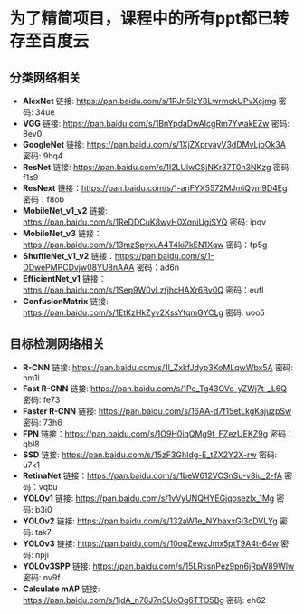 # 为了精简项目，课程中的所有ppt都已转存至百度云

## 分类网络相关
- **AlexNet** 链接: https://pan.baidu.com/s/1RJn5lzY8LwrmckUPvXcjmg  密码: 34ue
- **VGG** 链接: https://pan.baidu.com/s/1BnYpdaDwAIcgRm7YwakEZw  密码: 8ev0
- **GoogleNet** 链接: https://pan.baidu.com/s/1XjZXprvayV3dDMvLjoOk3A  密码: 9hq4
- **ResNet** 链接: https://pan.baidu.com/s/1I2LUlwCSjNKr37T0n3NKzg  密码: f1s9
- **ResNext** 链接：https://pan.baidu.com/s/1-anFYX5572MJmiQym9D4Eg 密码：f8ob 
- **MobileNet_v1_v2** 链接: https://pan.baidu.com/s/1ReDDCuK8wyH0XqniUgiSYQ  密码: ipqv
- **MobileNet_v3**  链接：https://pan.baidu.com/s/13mzSpyxuA4T4ki7kEN1Xqw 密码：fp5g 
- **ShuffleNet_v1_v2** 链接：https://pan.baidu.com/s/1-DDwePMPCDvjw08YU8nAAA 密码：ad6n
- **EfficientNet_v1** 链接：https://pan.baidu.com/s/1Sep9W0vLzfjhcHAXr6Bv0Q  密码：eufl 
- **ConfusionMatrix** 链接: https://pan.baidu.com/s/1EtKzHkZyv2XssYtqmGYCLg  密码: uoo5


## 目标检测网络相关
- **R-CNN** 链接: https://pan.baidu.com/s/1l_ZxkfJdyp3KoMLqwWbx5A  密码: nm1l
- **Fast R-CNN** 链接: https://pan.baidu.com/s/1Pe_Tg43OVo-yZWj7t-_L6Q  密码: fe73
- **Faster R-CNN** 链接: https://pan.baidu.com/s/16AA-d7f15etLkgKajuzpSw  密码: 73h6
- **FPN** 链接：https://pan.baidu.com/s/1O9H0iqQMg9f_FZezUEKZ9g 密码：qbl8 
- **SSD** 链接: https://pan.baidu.com/s/15zF3GhIdg-E_tZX2Y2X-rw  密码: u7k1
- **RetinaNet**  链接：https://pan.baidu.com/s/1beW612VCSnSu-v8iu_2-fA 密码：vqbu 
- **YOLOv1** 链接: https://pan.baidu.com/s/1vVyUNQHYEGjqosezlx_1Mg  密码: b3i0
- **YOLOv2** 链接: https://pan.baidu.com/s/132aW1e_NYbaxxGi3cDVLYg  密码: tak7
- **YOLOv3** 链接: https://pan.baidu.com/s/10oqZewzJmx5ptT9A4t-64w  密码: npji
- **YOLOv3SPP** 链接: https://pan.baidu.com/s/15LRssnPez9pn6jRpW89Wlw  密码: nv9f
- **Calculate mAP** 链接: https://pan.baidu.com/s/1jdA_n78J7nSUoOg6TTO5Bg  密码: eh62



